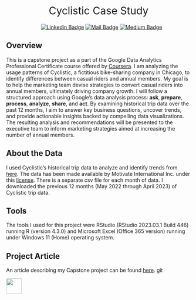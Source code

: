 <h1 style="font-weight:normal" align="center">
&nbsp; Cyclistic Case Study &nbsp;
</h1>

<div align="center">

&nbsp;&nbsp;&nbsp;
[![Linkedin Badge](https://img.shields.io/badge/linkedin-0077B5?style=for-the-badge&logo=linkedin&logoColor=white)](https://www.linkedin.com/in/johnsimko/)
[![Mail Badge](https://img.shields.io/badge/Gmail-D14836?style=for-the-badge&logo=gmail&logoColor=white)](mailto:jcsimko@gmail.com)
[![Medium Badge](https://img.shields.io/badge/Medium-12100E?style=for-the-badge&logo=medium&logoColor=white)](https://medium.com/@jcsimko)

</div>

## Overview
This is a capstone project as a part of the Google Data Analytics Professional Certificate course offered by [Coursera](https://www.coursera.org/professional-certificates/google-data-analytics). I am analyzing the usage patterns of Cyclistic, a fictitious bike-sharing company in Chicago, to identify differences between casual riders and annual members. My goal is to help the marketing team devise strategies to convert casual riders into annual members, ultimately driving company growth. I will follow a structured approach using Google’s data analysis process: **ask**, **prepare**, **process**, **analyze**, **share**, and **act**. By examining historical trip data over the past 12 months, I aim to answer key business questions, uncover trends, and provide actionable insights backed by compelling data visualizations. The resulting analysis and recommendations will be presented to the executive team to inform marketing strategies aimed at increasing the number of annual members. 

## About the Data
I used Cyclistic’s historical trip data to analyze and identify trends from [here](https://divvy-tripdata.s3.amazonaws.com/index.html). The data has been made available by Motivate International Inc. under this [license](https://www.divvybikes.com/data-license-agreement). There is a separate csv file for each month of data. I downloaded the previous 12 months (May 2022 through April 2023) of Cyclistic trip data.

## Tools
The tools I used for this project were RStudio (RStudio 2023.03.1 Build 446) running R (version 4.3.0) and Microsoft Excel (Office 365 version) running under Windows 11 (Home) operating system.

## Project Article
An article describing my Capstone project can be found [here](https://medium.com/@jcsimko/cyclistic-case-study-ddbbf763ce58).
git 
<div style="width:300px; height:200px">
<img src=https://camo.githubusercontent.com/00f7814990f36f84c5ea74cba887385d8a2f36be/68747470733a2f2f646f63732e636c6f7564706f7373652e636f6d2f696d616765732f63632d62792d6e632d73612e706e67 alt="" height="42">
</div>